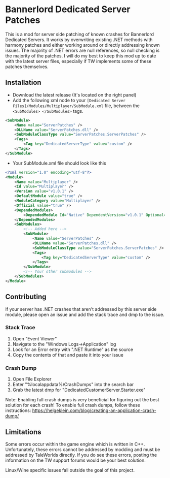 # Bannerlord Dedicated Server Patches
This is a mod for server side patching of known crashes for Bannerlord Dedicated Servers. It works by overwriting existing .NET methods with harmony patches and either working around or directly addressing known issues. The majority of .NET errors are null references, so null checking is the majority of the patches. I will do my best to keep this mod up to date with the latest server files, especially if TW implements some of these patches themselves.

## Installation

- Download the latest release (It's located on the right panel)
- Add the following xml node to your `[Dedicated Server Files]/Modules/Multiplayer/SubModule.xml` file, between the  `<SubModules> </SubModules>` tags. 
```xml
<SubModule>
	<Name value="ServerPatches" />
	<DLLName value="ServerPatches.dll" />
	<SubModuleClassType value="ServerPatches.ServerPatches" />
	<Tags>
		<Tag key="DedicatedServerType" value="custom" />
	</Tags>
</SubModule>
```
- Your SubModule.xml file should look like this
```xml
<?xml version="1.0" encoding="utf-8"?>
<Module>
	<Name value="Multiplayer" />
	<Id value="Multiplayer" />
	<Version value="v1.0.1" />
	<DefaultModule value="true" />
	<ModuleCategory value="Multiplayer" />
	<Official value="true" />
	<DependedModules>
		<DependedModule Id="Native" DependentVersion="v1.0.1" Optional="false" />
	</DependedModules>
	<SubModules>
        <!-- Added here -->
		<SubModule>
			<Name value="ServerPatches" />
			<DLLName value="ServerPatches.dll" />
			<SubModuleClassType value="ServerPatches.ServerPatches" />
			<Tags>
				<Tag key="DedicatedServerType" value="custom" />
			</Tags>
		</SubModule>
        <!-- Your other submodules -->
	</SubModules>
</Module>
```

## Contributing

If your server has .NET crashes that aren't addressed by this server side module, please open an issue and add the stack trace and dmp to the issue.

### Stack Trace
1. Open "Event Viewer"
2. Navigate to the "Windows Logs->Application" log
3. Look for an Error entry with ".NET Runtime" as the source
4. Copy the contents of that and paste it into your issue

### Crash Dump
1. Open File Explorer
2. Enter "%localappdata%\CrashDumps" into the search bar
3. Grab the latest dmp for "DedicatedCustomerServer.Starter.exe"

Note: Enabling full crash dumps is very beneficial for figuring out the best solution for each crash! To enable full crash dumps, follow these instructions: https://helgeklein.com/blog/creating-an-application-crash-dump/

## Limitations
Some errors occur within the game engine which is written in C++. Unfortunately, these errors cannot be addressed by modding and must be addressed by TaleWorlds directly. If you do see these errors, posting the information on the TW support forums would be your best solution.

Linux/Wine specific issues fall outside the goal of this project.
